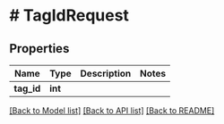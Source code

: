 # # TagIdRequest

## Properties

Name | Type | Description | Notes
------------ | ------------- | ------------- | -------------
**tag_id** | **int** |  |

[[Back to Model list]](../../README.md#models) [[Back to API list]](../../README.md#endpoints) [[Back to README]](../../README.md)
